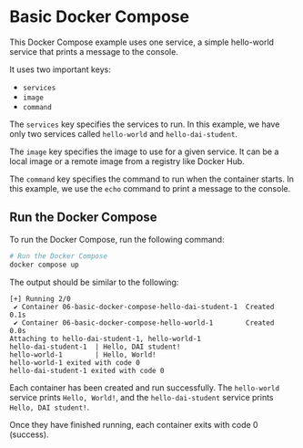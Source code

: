 # Basic Docker Compose

This Docker Compose example uses one service, a simple hello-world service that
prints a message to the console.

It uses two important keys:

- `services`
- `image`
- `command`

The `services` key specifies the services to run. In this example, we have only
two services called `hello-world` and `hello-dai-student`.

The `image` key specifies the image to use for a given service. It can be a
local image or a remote image from a registry like Docker Hub.

The `command` key specifies the command to run when the container starts. In
this example, we use the `echo` command to print a message to the console.

## Run the Docker Compose

To run the Docker Compose, run the following command:

```sh
# Run the Docker Compose
docker compose up
```

The output should be similar to the following:

```text
[+] Running 2/0
 ✔ Container 06-basic-docker-compose-hello-dai-student-1  Created          0.1s
 ✔ Container 06-basic-docker-compose-hello-world-1        Created          0.0s
Attaching to hello-dai-student-1, hello-world-1
hello-dai-student-1  | Hello, DAI student!
hello-world-1        | Hello, World!
hello-world-1 exited with code 0
hello-dai-student-1 exited with code 0
```

Each container has been created and run successfully. The `hello-world` service
prints `Hello, World!`, and the `hello-dai-student` service prints
`Hello, DAI student!`.

Once they have finished running, each container exits with code 0 (success).
